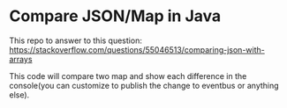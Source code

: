 # Compare JSON/Map in Java

This repo to answer to this question: https://stackoverflow.com/questions/55046513/comparing-json-with-arrays

This code will compare two map and show each difference in the console(you can customize to publish the change to eventbus or anything else).